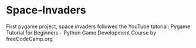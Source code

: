 # Space-Invaders
First pygame project, space invaders followed the YouTube tutorial: Pygame Tutorial for Beginners - Python Game Development Course by freeCodeCamp.org
